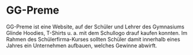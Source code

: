 # GG-Preme
GG-Preme ist eine Website, auf der Schüler und Lehrer des Gymnasiums Glinde Hoodies, T-Shirts u. a. mit dem Schullogo drauf kaufen konnten.
Im Rahmen des Schülerfirma-Kurses sollten Schüler damit innerhalb eines Jahres ein Unternehmen aufbauen, welches Gewinne abwirft.
